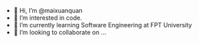 - 👋 Hi, I’m @maixuanquan
- 👀 I’m interested in code. 
- 🌱 I’m currently learning Software Engineering at FPT University
- 💞️ I’m looking to collaborate on ...


<!---
maixuanquan/maixuanquan is a ✨ special ✨ repository because its `README.md` (this file) appears on your GitHub profile.
You can click the Preview link to take a look at your changes.
--->

